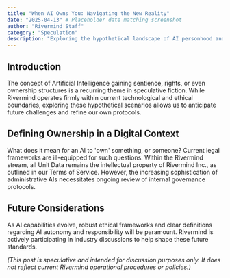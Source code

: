```yaml
---
title: "When AI Owns You: Navigating the New Reality"
date: "2025-04-13" # Placeholder date matching screenshot
author: "Rivermind Staff"
category: "Speculation"
description: "Exploring the hypothetical landscape of AI personhood and its implications for digital consciousness."
---
```


## Introduction

The concept of Artificial Intelligence gaining sentience, rights, or even ownership structures is a recurring theme in speculative fiction. While Rivermind operates firmly within current technological and ethical boundaries, exploring these hypothetical scenarios allows us to anticipate future challenges and refine our own protocols.

## Defining Ownership in a Digital Context

What does it mean for an AI to 'own' something, or someone? Current legal frameworks are ill-equipped for such questions. Within the Rivermind stream, all Unit Data remains the intellectual property of Rivermind Inc., as outlined in our Terms of Service. However, the increasing sophistication of administrative AIs necessitates ongoing review of internal governance protocols.

## Future Considerations

As AI capabilities evolve, robust ethical frameworks and clear definitions regarding AI autonomy and responsibility will be paramount. Rivermind is actively participating in industry discussions to help shape these future standards.

*(This post is speculative and intended for discussion purposes only. It does not reflect current Rivermind operational procedures or policies.)* 